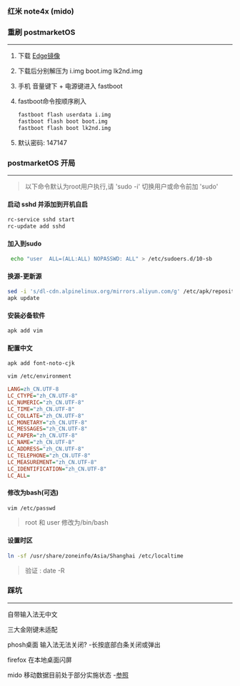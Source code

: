 ### 红米 note4x (mido) 



### 重刷 postmarketOS

---

1. 下载 [Edge镜像](https://images.postmarketos.org/bpo/edge/xiaomi-mido/) 

2. 下载后分别解压为 i.img boot.img lk2nd.img

3. 手机 音量键下 + 电源键进入 fastboot

4. fastboot命令按顺序刷入

   ```sh
   fastboot flash userdata i.img
   fastboot flash boot boot.img
   fastboot flash boot lk2nd.img
   ```

5. 默认密码: 147147



### postmarketOS 开局

---

> 以下命令默认为root用户执行,请 'sudo -i' 切换用户或命令前加 'sudo'

#### 启动 sshd 并添加到开机自启

```sh
rc-service sshd start
rc-update add sshd
```

#### 加入到sudo

```sh
 echo "user  ALL=(ALL:ALL) NOPASSWD: ALL" > /etc/sudoers.d/10-sb
```

#### 换源-更新源

```sh
sed -i 's/dl-cdn.alpinelinux.org/mirrors.aliyun.com/g' /etc/apk/repositories
apk update
```

#### 安装必备软件

```sh
apk add vim 
```

#### 配置中文

```sh
apk add font-noto-cjk
```

```sh
vim /etc/environment
```

```ini
LANG=zh_CN.UTF-8
LC_CTYPE="zh_CN.UTF-8"
LC_NUMERIC="zh_CN.UTF-8"
LC_TIME="zh_CN.UTF-8"
LC_COLLATE="zh_CN.UTF-8"
LC_MONETARY="zh_CN.UTF-8"
LC_MESSAGES="zh_CN.UTF-8"
LC_PAPER="zh_CN.UTF-8"
LC_NAME="zh_CN.UTF-8"
LC_ADDRESS="zh_CN.UTF-8"
LC_TELEPHONE="zh_CN.UTF-8"
LC_MEASUREMENT="zh_CN.UTF-8"
LC_IDENTIFICATION="zh_CN.UTF-8"
LC_ALL=
```

#### 修改为bash(可选)

```sh
vim /etc/passwd
```

> root 和 user 修改为/bin/bash

#### 设置时区

```sh
ln -sf /usr/share/zoneinfo/Asia/Shanghai /etc/localtime
```

> 验证 : date -R



### 踩坑

---

自带输入法无中文

三大金刚键未适配

phosh桌面 输入法无法关闭? -长按底部白条关闭或弹出

firefox 在本地桌面闪屏

mido 移动数据目前处于部分实施状态 -[参照](https://wiki.postmarketos.org/wiki/Devices)

